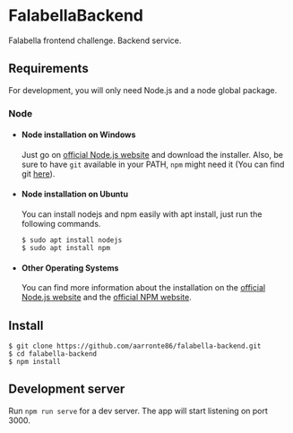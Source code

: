 # FalabellaBackend

Falabella frontend challenge. Backend service.

## Requirements

For development, you will only need Node.js and a node global package.

### Node

- #### Node installation on Windows

  Just go on [official Node.js website](https://nodejs.org/) and download the installer.
  Also, be sure to have `git` available in your PATH, `npm` might need it (You can find git [here](https://git-scm.com/)).

- #### Node installation on Ubuntu

  You can install nodejs and npm easily with apt install, just run the following commands.

      $ sudo apt install nodejs
      $ sudo apt install npm

- #### Other Operating Systems
  You can find more information about the installation on the [official Node.js website](https://nodejs.org/) and the [official NPM website](https://npmjs.org/).

## Install

    $ git clone https://github.com/aarronte86/falabella-backend.git
    $ cd falabella-backend
    $ npm install

## Development server

Run `npm run serve` for a dev server. The app will start listening on port 3000.

